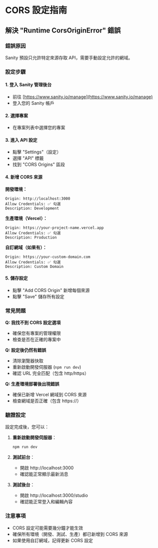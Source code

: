 # CORS 設定指南

## 解決 "Runtime CorsOriginError" 錯誤

### 錯誤原因
Sanity 預設只允許特定來源存取 API，需要手動設定允許的網域。

### 設定步驟

#### 1. 登入 Sanity 管理後台
- 前往 [https://www.sanity.io/manage](https://www.sanity.io/manage)
- 登入您的 Sanity 帳戶

#### 2. 選擇專案
- 在專案列表中選擇您的專案

#### 3. 進入 API 設定
- 點擊 "Settings"（設定）
- 選擇 "API" 標籤
- 找到 "CORS Origins" 區段

#### 4. 新增 CORS 來源

**開發環境：**
```
Origin: http://localhost:3000
Allow Credentials: ✅ 勾選
Description: Development
```

**生產環境（Vercel）：**
```
Origin: https://your-project-name.vercel.app
Allow Credentials: ✅ 勾選
Description: Production
```

**自訂網域（如果有）：**
```
Origin: https://your-custom-domain.com
Allow Credentials: ✅ 勾選
Description: Custom Domain
```

#### 5. 儲存設定
- 點擊 "Add CORS Origin" 新增每個來源
- 點擊 "Save" 儲存所有設定

### 常見問題

**Q: 我找不到 CORS 設定選項**
- 確保您有專案的管理權限
- 檢查是否在正確的專案中

**Q: 設定後仍然有錯誤**
- 清除瀏覽器快取
- 重新啟動開發伺服器 (`npm run dev`)
- 確認 URL 完全匹配（包含 http/https）

**Q: 生產環境部署後出現錯誤**
- 確保已新增 Vercel 網域到 CORS 來源
- 檢查網域是否正確（包含 https://）

### 驗證設定

設定完成後，您可以：

1. **重新啟動開發伺服器**：
   ```bash
   npm run dev
   ```

2. **測試前台**：
   - 開啟 http://localhost:3000
   - 確認能正常顯示最新消息

3. **測試後台**：
   - 開啟 http://localhost:3000/studio
   - 確認能正常登入和編輯內容

### 注意事項

- CORS 設定可能需要幾分鐘才能生效
- 確保所有環境（開發、測試、生產）都已新增到 CORS 來源
- 如果使用自訂網域，記得更新 CORS 設定 